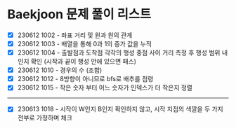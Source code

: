 # Baekjoon 문제 풀이 리스트

- [X] 230612 1002 - 좌표 거리 및 원과 원의 관계
- [X] 230612 1003 - 배열을 통해 0과 1의 증가 값을 누적
- [X] 230612 1004 - 출발점과 도착점 각각의 행성 중점 사이 거리 측정 후 행성 범위 내 인지 확인 (시작과 끝이 행성 안에 있으면 패스)
- [X] 230612 1010 - 경우의 수 (조합)
- [X] 230612 1012 - 8방향이 아니므로 bfs로 배추를 점령
- [X] 230612 1015 - 작은 숫자 부터 어느 숫자가 인덱스가 더 작은지 정렬
---
- [X] 230613 1018 - 시작이 W인지 B인지 확인하지 않고, 시작 지점의 색깔을 두 가지 전부로 가정하며 체크
